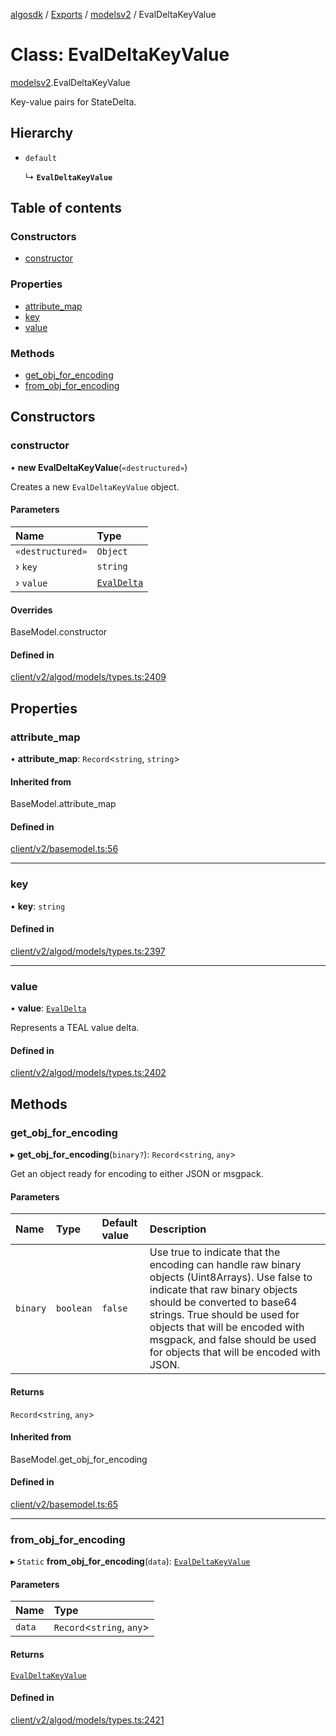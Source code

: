 [algosdk](../README.md) / [Exports](../modules.md) / [modelsv2](../modules/modelsv2.md) / EvalDeltaKeyValue

# Class: EvalDeltaKeyValue

[modelsv2](../modules/modelsv2.md).EvalDeltaKeyValue

Key-value pairs for StateDelta.

## Hierarchy

- `default`

  ↳ **`EvalDeltaKeyValue`**

## Table of contents

### Constructors

- [constructor](modelsv2.EvalDeltaKeyValue.md#constructor)

### Properties

- [attribute\_map](modelsv2.EvalDeltaKeyValue.md#attribute_map)
- [key](modelsv2.EvalDeltaKeyValue.md#key)
- [value](modelsv2.EvalDeltaKeyValue.md#value)

### Methods

- [get\_obj\_for\_encoding](modelsv2.EvalDeltaKeyValue.md#get_obj_for_encoding)
- [from\_obj\_for\_encoding](modelsv2.EvalDeltaKeyValue.md#from_obj_for_encoding)

## Constructors

### constructor

• **new EvalDeltaKeyValue**(`«destructured»`)

Creates a new `EvalDeltaKeyValue` object.

#### Parameters

| Name | Type |
| :------ | :------ |
| `«destructured»` | `Object` |
| › `key` | `string` |
| › `value` | [`EvalDelta`](modelsv2.EvalDelta.md) |

#### Overrides

BaseModel.constructor

#### Defined in

[client/v2/algod/models/types.ts:2409](https://github.com/algorand/js-algorand-sdk/blob/13a5d73/src/client/v2/algod/models/types.ts#L2409)

## Properties

### attribute\_map

• **attribute\_map**: `Record`<`string`, `string`\>

#### Inherited from

BaseModel.attribute\_map

#### Defined in

[client/v2/basemodel.ts:56](https://github.com/algorand/js-algorand-sdk/blob/13a5d73/src/client/v2/basemodel.ts#L56)

___

### key

• **key**: `string`

#### Defined in

[client/v2/algod/models/types.ts:2397](https://github.com/algorand/js-algorand-sdk/blob/13a5d73/src/client/v2/algod/models/types.ts#L2397)

___

### value

• **value**: [`EvalDelta`](modelsv2.EvalDelta.md)

Represents a TEAL value delta.

#### Defined in

[client/v2/algod/models/types.ts:2402](https://github.com/algorand/js-algorand-sdk/blob/13a5d73/src/client/v2/algod/models/types.ts#L2402)

## Methods

### get\_obj\_for\_encoding

▸ **get_obj_for_encoding**(`binary?`): `Record`<`string`, `any`\>

Get an object ready for encoding to either JSON or msgpack.

#### Parameters

| Name | Type | Default value | Description |
| :------ | :------ | :------ | :------ |
| `binary` | `boolean` | `false` | Use true to indicate that the encoding can handle raw binary objects (Uint8Arrays). Use false to indicate that raw binary objects should be converted to base64 strings. True should be used for objects that will be encoded with msgpack, and false should be used for objects that will be encoded with JSON. |

#### Returns

`Record`<`string`, `any`\>

#### Inherited from

BaseModel.get\_obj\_for\_encoding

#### Defined in

[client/v2/basemodel.ts:65](https://github.com/algorand/js-algorand-sdk/blob/13a5d73/src/client/v2/basemodel.ts#L65)

___

### from\_obj\_for\_encoding

▸ `Static` **from_obj_for_encoding**(`data`): [`EvalDeltaKeyValue`](modelsv2.EvalDeltaKeyValue.md)

#### Parameters

| Name | Type |
| :------ | :------ |
| `data` | `Record`<`string`, `any`\> |

#### Returns

[`EvalDeltaKeyValue`](modelsv2.EvalDeltaKeyValue.md)

#### Defined in

[client/v2/algod/models/types.ts:2421](https://github.com/algorand/js-algorand-sdk/blob/13a5d73/src/client/v2/algod/models/types.ts#L2421)
